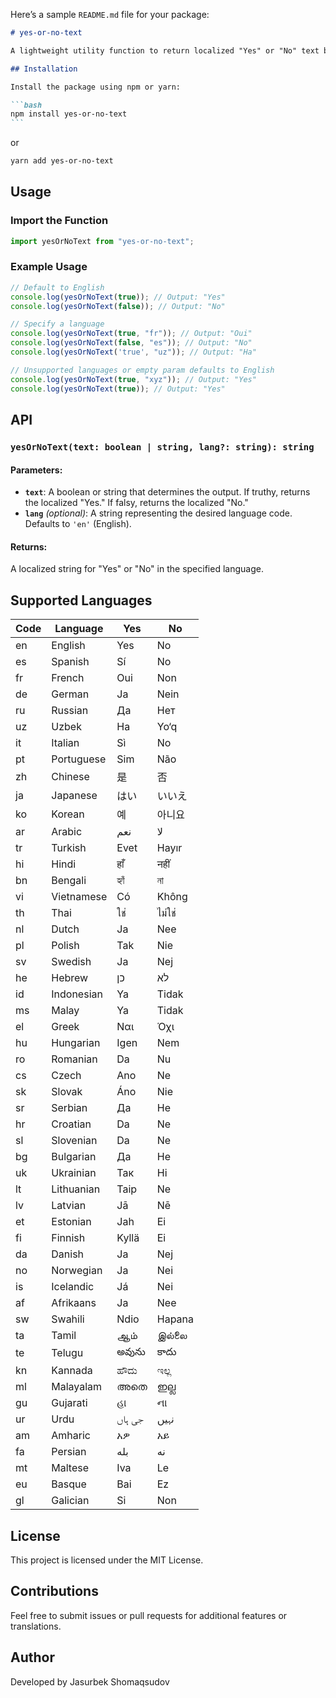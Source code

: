 Here’s a sample `README.md` file for your package:

````markdown
# yes-or-no-text

A lightweight utility function to return localized "Yes" or "No" text based on a boolean or string input. Supports translations in over 50 languages with an optional language parameter.

## Installation

Install the package using npm or yarn:

```bash
npm install yes-or-no-text
```
````

or

```bash
yarn add yes-or-no-text
```

## Usage

### Import the Function

```typescript
import yesOrNoText from "yes-or-no-text";
```

### Example Usage

```typescript
// Default to English
console.log(yesOrNoText(true)); // Output: "Yes"
console.log(yesOrNoText(false)); // Output: "No"

// Specify a language
console.log(yesOrNoText(true, "fr")); // Output: "Oui"
console.log(yesOrNoText(false, "es")); // Output: "No"
console.log(yesOrNoText('true', "uz")); // Output: "Ha"

// Unsupported languages or empty param defaults to English
console.log(yesOrNoText(true, "xyz")); // Output: "Yes"
console.log(yesOrNoText(true)); // Output: "Yes"
```

## API

### `yesOrNoText(text: boolean | string, lang?: string): string`

#### Parameters:

- **`text`**: A boolean or string that determines the output. If truthy, returns the localized "Yes." If falsy, returns the localized "No."
- **`lang`** _(optional)_: A string representing the desired language code. Defaults to `'en'` (English).

#### Returns:

A localized string for "Yes" or "No" in the specified language.

## Supported Languages

| Code | Language   | Yes    | No     |
| ---- | ---------- | ------ | ------ |
| en   | English    | Yes    | No     |
| es   | Spanish    | Sí     | No     |
| fr   | French     | Oui    | Non    |
| de   | German     | Ja     | Nein   |
| ru   | Russian    | Да     | Нет    |
| uz   | Uzbek      | Ha     | Yo‘q   |
| it   | Italian    | Sì     | No     |
| pt   | Portuguese | Sim    | Não    |
| zh   | Chinese    | 是     | 否     |
| ja   | Japanese   | はい   | いいえ |
| ko   | Korean     | 예     | 아니요 |
| ar   | Arabic     | نعم    | لا     |
| tr   | Turkish    | Evet   | Hayır  |
| hi   | Hindi      | हाँ    | नहीं   |
| bn   | Bengali    | হ্যাঁ  | না     |
| vi   | Vietnamese | Có     | Không  |
| th   | Thai       | ใช่    | ไม่ใช่ |
| nl   | Dutch      | Ja     | Nee    |
| pl   | Polish     | Tak    | Nie    |
| sv   | Swedish    | Ja     | Nej    |
| he   | Hebrew     | כן     | לא     |
| id   | Indonesian | Ya     | Tidak  |
| ms   | Malay      | Ya     | Tidak  |
| el   | Greek      | Ναι    | Όχι    |
| hu   | Hungarian  | Igen   | Nem    |
| ro   | Romanian   | Da     | Nu     |
| cs   | Czech      | Ano    | Ne     |
| sk   | Slovak     | Áno    | Nie    |
| sr   | Serbian    | Да     | Не     |
| hr   | Croatian   | Da     | Ne     |
| sl   | Slovenian  | Da     | Ne     |
| bg   | Bulgarian  | Да     | Не     |
| uk   | Ukrainian  | Так    | Ні     |
| lt   | Lithuanian | Taip   | Ne     |
| lv   | Latvian    | Jā     | Nē     |
| et   | Estonian   | Jah    | Ei     |
| fi   | Finnish    | Kyllä  | Ei     |
| da   | Danish     | Ja     | Nej    |
| no   | Norwegian  | Ja     | Nei    |
| is   | Icelandic  | Já     | Nei    |
| af   | Afrikaans  | Ja     | Nee    |
| sw   | Swahili    | Ndio   | Hapana |
| ta   | Tamil      | ஆம்    | இல்லை  |
| te   | Telugu     | అవును  | కాదు   |
| kn   | Kannada    | ಹೌದು   | ಇಲ್ಲ   |
| ml   | Malayalam  | അതെ    | ഇല്ല   |
| gu   | Gujarati   | હા     | ના     |
| ur   | Urdu       | جی ہاں | نہیں   |
| am   | Amharic    | አዎ     | አይ     |
| fa   | Persian    | بله    | نه     |
| mt   | Maltese    | Iva    | Le     |
| eu   | Basque     | Bai    | Ez     |
| gl   | Galician   | Si     | Non    |

## License

This project is licensed under the MIT License.

## Contributions

Feel free to submit issues or pull requests for additional features or translations.

## Author

Developed by Jasurbek Shomaqsudov